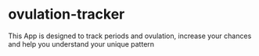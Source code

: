 # ovulation-tracker
This App is designed to track periods and ovulation, increase your chances and help you understand your unique pattern
